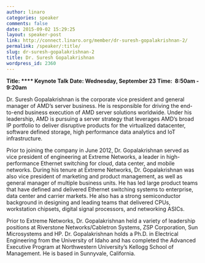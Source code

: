 ```yaml
---
author: linaro
categories: speaker
comments: false
date: 2015-09-02 15:29:25
layout: speaker-post
link: http://connect.linaro.org/member/dr-suresh-gopalakrishnan-2/
permalink: /speaker/:title/
slug: dr-suresh-gopalakrishnan-2
title: Dr. Suresh Gopalakrishnan
wordpress_id: 2360
---
```


**Title: **** Keynote Talk**
**Date: Wednesday, September 23**
**Time:  8:50am - 9:20am**
  

Dr. Suresh Gopalakrishnan is the corporate vice president and general manager of AMD’s server business. He is responsible for driving the end-to-end business execution of AMD server solutions worldwide. Under his leadership, AMD is pursuing a server strategy that leverages AMD’s broad IP portfolio to deliver disruptive products for the virtualized datacenter, software defined storage, high performance data analytics and IoT infrastructure.
  

Prior to joining the company in June 2012, Dr. Gopalakrishnan served as vice president of engineering at Extreme Networks, a leader in high-performance Ethernet switching for cloud, data center, and mobile networks. During his tenure at Extreme Networks, Dr. Gopalakrishnan was also vice president of marketing and product management, as well as general manager of multiple business units. He has led large product teams that have defined and delivered Ethernet switching systems to enterprise, data center and carrier markets. He also has a strong semiconductor background in designing and leading teams that delivered CPUs, workstation chipsets, digital signal processors, and networking ASICs.
  

Prior to Extreme Networks, Dr. Gopalakrishnan held a variety of leadership positions at Riverstone Networks/Cabletron Systems, ZSP Corporation, Sun Microsystems and HP.
Dr. Gopalakrishnan holds a Ph.D. in Electrical Engineering from the University of Idaho and has completed the Advanced Executive Program at Northwestern University’s Kellogg School of Management. He is based in Sunnyvale, California.